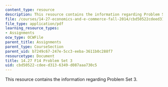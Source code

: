 ```yaml
---
content_type: resource
description: This resource contains the information regarding Problem Set 3.
file: /courses/14-27-economics-and-e-commerce-fall-2014/cbd50522cdeed3136349d087aaa730c5_MIT14_27F14_pset3.pdf
file_type: application/pdf
learning_resource_types:
- Assignments
ocw_type: OCWFile
parent_title: Assignments
parent_type: CourseSection
parent_uid: b7249c67-247e-5cc3-eeba-3611b0c288f7
resourcetype: Document
title: 14.27 F14 Problem Set 3
uid: cbd50522-cdee-d313-6349-d087aaa730c5
---
```

This resource contains the information regarding Problem Set 3.


